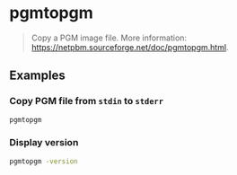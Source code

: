 # pgmtopgm

> Copy a PGM image file. More information: <https://netpbm.sourceforge.net/doc/pgmtopgm.html>.

## Examples

### Copy PGM file from `stdin` to `stderr`

```bash
pgmtopgm
```

### Display version

```bash
pgmtopgm -version
```
